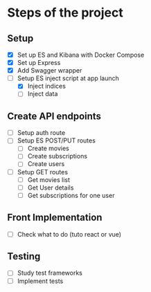 # Steps of the project

## Setup

- [x] Set up ES and Kibana with Docker Compose
- [x] Set up Express
- [x] Add Swagger wrapper
- [ ] Setup ES inject script at app launch
  - [x] Inject indices
  - [ ] Inject data
  
## Create API endpoints

- [ ] Setup auth route
- [ ] Setup ES POST/PUT routes
  - [ ] Create movies
  - [ ] Create subscriptions
  - [ ] Create users
- [ ] Setup GET routes
  - [ ] Get movies list
  - [ ] Get User details
  - [ ] Get subscriptions for one user

## Front Implementation

- [ ] Check what to do (tuto react or vue)

## Testing

- [ ] Study test frameworks
- [ ] Implement tests